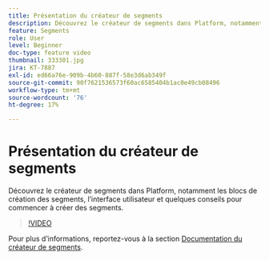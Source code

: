 ```yaml
---
title: Présentation du créateur de segments
description: Découvrez le créateur de segments dans Platform, notamment les blocs de création des segments, l’interface utilisateur et quelques conseils pour commencer à créer des segments.
feature: Segments
role: User
level: Beginner
doc-type: feature video
thumbnail: 333301.jpg
jira: KT-7887
exl-id: ed66a76e-909b-4b60-887f-58e3d6ab349f
source-git-commit: 90f7621536573f60ac6585404b1ac0e49cb08496
workflow-type: tm+mt
source-wordcount: '76'
ht-degree: 17%

---
```


# Présentation du créateur de segments

Découvrez le créateur de segments dans Platform, notamment les blocs de création des segments, l’interface utilisateur et quelques conseils pour commencer à créer des segments.

>[!VIDEO](https://video.tv.adobe.com/v/333301/?quality=12&learn=on)

Pour plus d’informations, reportez-vous à la section [Documentation du créateur de segments](https://experienceleague.adobe.com/docs/experience-platform/segmentation/ui/segment-builder.html?lang=fr).